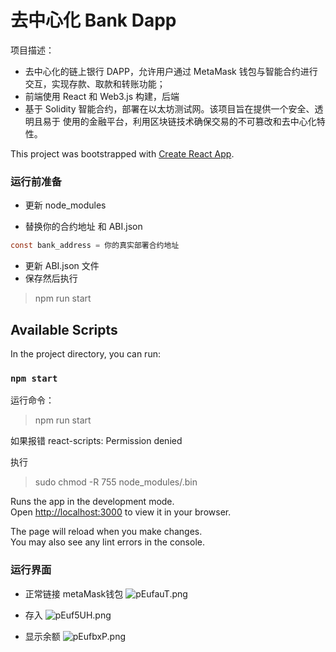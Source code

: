 # 去中心化 Bank Dapp 

项目描述：

- 去中心化的链上银行 DAPP，允许用户通过 MetaMask 钱包与智能合约进行交互，实现存款、取款和转账功能；
- 前端使用 React 和 Web3.js 构建，后端
- 基于 Solidity 智能合约，部署在以太坊测试网。该项目旨在提供一个安全、透明且易于 使用的金融平台，利用区块链技术确保交易的不可篡改和去中心化特性。

This project was bootstrapped with [Create React App](https://github.com/facebook/create-react-app).

### 运行前准备

- 更新 node_modules

- 替换你的合约地址 和 ABI.json

```c
const bank_address = 你的真实部署合约地址
```
- 更新 ABI.json 文件
- 保存然后执行
> npm run start

## Available Scripts

In the project directory, you can run:

### `npm start`

运行命令：
> npm run start 

如果报错 react-scripts: Permission denied 

执行
> sudo chmod -R 755 node_modules/.bin

Runs the app in the development mode.\
Open [http://localhost:3000](http://localhost:3000) to view it in your browser.

The page will reload when you make changes.\
You may also see any lint errors in the console.


### 运行界面

- 正常链接 metaMask钱包
![pEufauT.png](https://s21.ax1x.com/2025/02/13/pEufauT.png)

- 存入
![pEuf5UH.png](https://s21.ax1x.com/2025/02/13/pEuf5UH.png)

- 显示余额
![pEufbxP.png](https://s21.ax1x.com/2025/02/13/pEufbxP.png)
